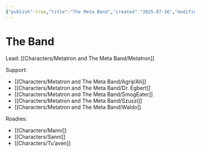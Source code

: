 ```yaml
---
{"publish":true,"title":"The Meta Band","created":"2025-07-16","modified":"2025-07-16T20:41:11.970+02:00","cssclasses":""}
---
```


# The Band

Lead: [[Characters/Metatron and The Meta Band/Metatron]]

Support:
- [[Characters/Metatron and The Meta Band/Agrip’Ah]]
- [[Characters/Metatron and The Meta Band/Dr. Egbert]]
- [[Characters/Metatron and The Meta Band/SmogEater]]
- [[Characters/Metatron and The Meta Band/Szuszi]]
- [[Characters/Metatron and The Meta Band/Waldo]]

Roadies:
- [[Characters/Manni]]
- [[Characters/Sanni]]
- [[Characters/Tu’aven]]

